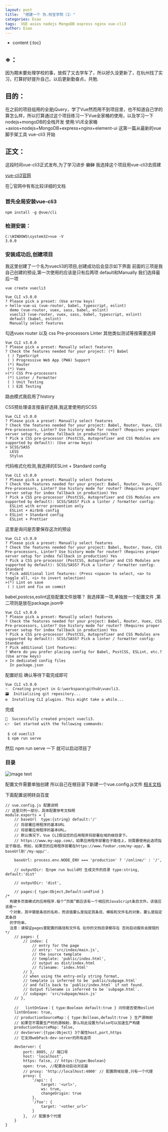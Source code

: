 ```yaml
---
layout: post
title:  "搭建一个 伪.校宝学院（1）"
categories: Esao
tags:  VUE axios nodejs MongoDB express nginx vue-cli3
author: Esao
---
```


* content
{:toc}

## ※：
因为期末要处理学校的事，放假了又去学车了，所以好久没更新了，在杭州找了实习，打算好好提升自己，以后更新勤奋点，共勉.

## 目的：
在之前的项目组用的全是jQuery，学了Vue然而用不到项目里，也不知道自己学的算怎么样，所以打算通过这个项目练习一下Vue全家桶的使用，以及学习一下nodejs+mongoDB的全栈开发
使用:VUE全家桶+axios+nodejs+MongoDB+express+nginx+element-ui
这第一篇从最新的vue脚手架工具 vue-cli3 开始


## 正文：


这段时间vue-cli3正式发布,为了学习进步 ~~尝鲜~~ 我选择这个项目用vue-cli3去搭建

[vue-cli3官网](https://cli.vuejs.org/)

在👆官网中有有比较详细的文档

### 首先全局安装vue-cli3

``npm install -g @vue/cli``

### 检测安装：

```
C:\WINDOWS\system32>vue -V
3.0.0
```

### 安装成功后,创建项目
我这里创建了一个名为vuecli3的项目,创建成功后会显示如下界面 前面的三项是我自己创建的预设,第一次使用的应该是只有后两项 default和Manually
我们选择最后一项

```
vue create vuecli3

Vue CLI v3.0.0
? Please pick a preset: (Use arrow keys)
> hello-vue-ui (vue-router, babel, typescript, eslint)
  demo (vue-router, vuex, sass, babel, eslint)
  vuecli3 (vue-router, vuex, sass, babel, typescript, eslint)
  default (babel, eslint)
  Manually select features

```
勾选vuex router 以及 css Pre-processors Linter 其他类似测试等按需要选择

```
Vue CLI v3.0.0
? Please pick a preset: Manually select features
? Check the features needed for your project: (*) Babel
 ( ) TypeScript
 ( ) Progressive Web App (PWA) Support
 (*) Router
 (*) Vuex
>(*) CSS Pre-processors
 (*) Linter / Formatter
 ( ) Unit Testing
 ( ) E2E Testing
```

路由模式我启用了history

CSS预处理语言按喜好选择,我这里使用的SCSS

```
Vue CLI v3.0.0
? Please pick a preset: Manually select features
? Check the features needed for your project: Babel, Router, Vuex, CSS Pre-processors, Linter? Use history mode for router? (Requires proper server setup for index fallback in production) Yes
? Pick a CSS pre-processor (PostCSS, Autoprefixer and CSS Modules are supported by default): (Use arrow keys)
> SCSS/SASS
  LESS
  Stylus
```
代码格式化检测,我选择的ESLint + Standard config

```
Vue CLI v3.0.0
? Please pick a preset: Manually select features
? Check the features needed for your project: Babel, Router, Vuex, CSS Pre-processors, Linter? Use history mode for router? (Requires proper server setup for index fallback in production) Yes
? Pick a CSS pre-processor (PostCSS, Autoprefixer and CSS Modules are supported by default): SCSS/SASS? Pick a linter / formatter config:
  ESLint with error prevention only
  ESLint + Airbnb config
> ESLint + Standard config
  ESLint + Prettier
```
这里是询问是否要保存这次的预设
```
Vue CLI v3.0.0
? Please pick a preset: Manually select features
? Check the features needed for your project: Babel, Router, Vuex, CSS Pre-processors, Linter? Use history mode for router? (Requires proper server setup for index fallback in production) Yes
? Pick a CSS pre-processor (PostCSS, Autoprefixer and CSS Modules are supported by default): SCSS/SASS? Pick a linter / formatter config: Standard
? Pick additional lint features: (Press <space> to select, <a> to toggle all, <i> to invert selection)
>(*) Lint on save
 ( ) Lint and fix on commit
```
babel,postcss,eslint这些配置文件放哪？ 我选择第一项,单独放一个配置文件 ,第二项则是放在package.json中
```
Vue CLI v3.0.0
? Please pick a preset: Manually select features
? Check the features needed for your project: Babel, Router, Vuex, CSS Pre-processors, Linter? Use history mode for router? (Requires proper server setup for index fallback in production) Yes
? Pick a CSS pre-processor (PostCSS, Autoprefixer and CSS Modules are supported by default): SCSS/SASS? Pick a linter / formatter config: Standard
? Pick additional lint features:
? Where do you prefer placing config for Babel, PostCSS, ESLint, etc.? (Use arrow keys)
> In dedicated config files
  In package.json
```

配置好后 确认等待下载完成即可
```
Vue CLI v3.0.0
✨  Creating project in G:\workspace\github\vuecli3.
🗃  Initializing git repository...
⚙  Installing CLI plugins. This might take a while...
```

完成

```
🎉  Successfully created project vuecli3.
👉  Get started with the following commands:

 $ cd vuecli3
 $ npm run serve

```

然后 npm run serve 一下 就可以启动项目了

### 目录

![image text](https://i.loli.net/2018/08/24/5b7f85dd5546c.png)

配置文件需要单独创建 所以自己在根目录下新建一个vue.config.js文件
[相关文档](https://cli.vuejs.org/zh/guide/)

下面配置说明转自百度

```
// vue.config.js 配置说明
// 这里只列一部分，具体配置惨考文档啊
module.exports = {
    // baseUrl  type:{string} default:'/' 
    // 将部署应用程序的基本URL
    // 将部署应用程序的基本URL。
    // 默认情况下，Vue CLI假设您的应用程序将部署在域的根目录下。
    // https://www.my-app.com/。如果应用程序部署在子路径上，则需要使用此选项指定子路径。例如，如果您的应用程序部署在https://www.foobar.com/my-app/，集baseUrl到'/my-app/'.

    baseUrl: process.env.NODE_ENV === 'production' ? '/online/' : '/',

    // outputDir: 在npm run build时 生成文件的目录 type:string, default:'dist'

    // outputDir: 'dist',

    // pages:{ type:Object,Default:undfind } 
/*
  构建多页面模式的应用程序.每个“页面”都应该有一个相应的JavaScript条目文件。该值应该是一
  个对象，其中键是条目的名称，而该值要么是指定其条目、模板和文件名的对象，要么是指定其条目
  的字符串，
  注意：请保证pages里配置的路径和文件名 在你的文档目录都存在 否则启动服务会报错的
*/
    // pages: {
        // index: {
            // entry for the page
            // entry: 'src/index/main.js',
            // the source template
            // template: 'public/index.html',
            // output as dist/index.html
            // filename: 'index.html'
        // },
        // when using the entry-only string format,
        // template is inferred to be `public/subpage.html`
        // and falls back to `public/index.html` if not found.
        // Output filename is inferred to be `subpage.html`.
        // subpage: 'src/subpage/main.js'
    // },

    //   lintOnSave：{ type:Boolean default:true } 问你是否使用eslint
    lintOnSave: true,
    // productionSourceMap：{ type:Bollean,default:true } 生产源映射
    // 如果您不需要生产时的源映射，那么将此设置为false可以加速生产构建
    productionSourceMap: false,
    // devServer:{type:Object} 3个属性host,port,https
    // 它支持webPack-dev-server的所有选项

    devServer: {
        port: 8085, // 端口号
        host: 'localhost',
        https: false, // https:{type:Boolean}
        open: true, //配置自动启动浏览器
        // proxy: 'http://localhost:4000' // 配置跨域处理,只有一个代理
        proxy: {
            '/api': {
                target: '<url>',
                ws: true,
                changeOrigin: true
            },
            '/foo': {
                target: '<other_url>'
            }
        },  // 配置多个代理
    }
}
```

